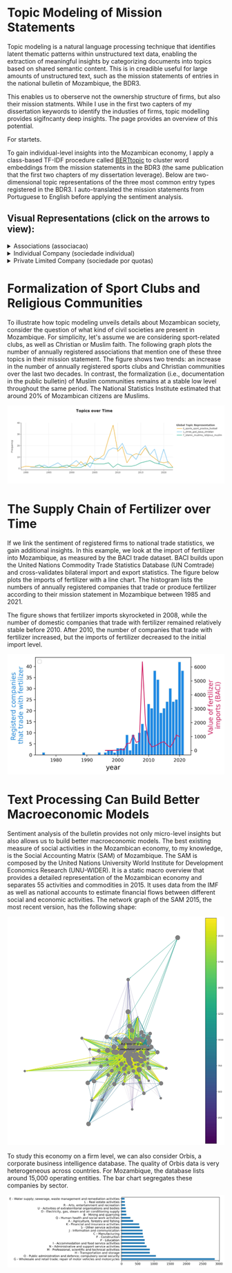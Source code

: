 <head>
    <link rel="stylesheet" href="../styles.css">
</head>

# Topic Modeling of Mission Statements

Topic modeling is a natural language processing technique that identifies latent thematic patterns within unstructured text data, enabling the extraction of meaningful insights by categorizing documents into topics based on shared semantic content. This is in creadible useful for large amounts of unstructured text, such as the mission statements of entries in the national bulletin of Mozambique, the BDR3. 

This enables us to oberserve not the ownership structure of firms, but also their mission statments. While I use in the first two capters of my dissertation keywords to identify the industies of firms, topic modelling provides sigifncanty deep insights.  The page provides an overview of this potential.

For startets.



To gain individual-level insights into the Mozambican economy, I apply a class-based TF-IDF procedure called [BERTtopic](https://arxiv.org/abs/2203.05794) to cluster word embeddings from the mission statements in the BDR3 (the same publication that the first two chapters of my dissertation leverage). Below are two-dimensional topic representations of the three most common entry types registered in the BDR3. I auto-translated the mission statements from Portuguese to English before applying the sentiment analysis.

## Visual Representations (click on the arrows to view):

<details> 
<summary> Associations (associacao) </summary>
<br>
 <iframe src= "../assets/bert_topics/intertopic_distance/associacao_topic.html" width="100%" height="800px"></iframe>
</details>

<details> 
<summary> Individual Company (sociedade individual) </summary>
<br>
<iframe src="../assets/bert_topics/intertopic_distance/sociedade_individual_topic.html" width="100%" height="800px"></iframe>
</details>

<details> 
<summary> Private Limited Company (sociedade por quotas) </summary>
<br>
<iframe src="../assets/bert_topics/intertopic_distance/sociedade_por_quotas_topic.html" width="100%" height="800px"></iframe>
</details>

# Formalization of Sport Clubs and Religious Communities

To illustrate how topic modeling unveils details about Mozambican society, consider the question of what kind of civil societies are present in Mozambique. For simplicity, let's assume we are considering sport-related clubs, as well as Christian or Muslim faith. The following graph plots the number of annually registered associations that mention one of these three topics in their mission statement. The figure shows two trends: an increase in the number of annually registered sports clubs and Christian communities over the last two decades. In contrast, the formalization (i.e., documentation in the public bulletin) of Muslim communities remains at a stable low level throughout the same period. The National Statistics Institute estimated that around 20% of Mozambican citizens are Muslims.

<img class="markdown-image" src="../assets/bert_topics/football_christian_muslim.png" alt="football_christian_muslim.png">

# The Supply Chain of Fertilizer over Time

If we link the sentiment of registered firms to national trade statistics, we gain additional insights. In this example, we look at the import of fertilizer into Mozambique, as measured by the BACI trade dataset. BACI builds upon the United Nations Commodity Trade Statistics Database (UN Comtrade) and cross-validates bilateral import and export statistics. The figure below plots the imports of fertilizer with a line chart. The histogram lists the numbers of annually registered companies that trade or produce fertilizer according to their mission statement in Mozambique between 1985 and 2021.

The figure shows that fertilizer imports skyrocketed in 2008, while the number of domestic companies that trade with fertilizer remained relatively stable before 2010. After 2010, the number of companies that trade with fertilizer increased, but the imports of fertilizer decreased to the initial import level.

<img class="markdown-image" src="../assets/baci_bdr/fertilizer.jpg" alt="fertilizer.jpg">

# Text Processing Can Build Better Macroeconomic Models

Sentiment analysis of the bulletin provides not only micro-level insights but also allows us to build better macroeconomic models. The best existing measure of social activities in the Mozambican economy, to my knowledge, is the Social Accounting Matrix (SAM) of Mozambique. The SAM is composed by the United Nations University World Institute for Development Economics Research (UNU-WIDER). It is a static macro overview that provides a detailed representation of the Mozambican economy and separates 55 activities and commodities in 2015. It uses data from the IMF as well as national accounts to estimate financial flows between different social and economic activities. The network graph of the SAM 2015, the most recent version, has the following shape:

<img class="markdown-image" src="../assets/accounting_matrix/sam_15.jpg" alt="sam_15.jpg">

To study this economy on a firm level, we can also consider Orbis, a corporate business intelligence database. The quality of Orbis data is very heterogeneous across countries. For Mozambique, the database lists around 15,000 operating entities. The bar chart segregates these companies by sector.

<img class="markdown-image" src="../assets/orbis_moz/barh_orbis.jpg" alt="barh_orbis.jpg">
